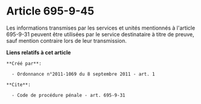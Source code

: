 # Article 695-9-45

Les informations transmises par les services et unités mentionnés à l'article 695-9-31 peuvent être utilisées par le service
destinataire à titre de preuve, sauf mention contraire lors de leur transmission.

**Liens relatifs à cet article**

	**Créé par**:

	  - Ordonnance n°2011-1069 du 8 septembre 2011 - art. 1

	**Cite**:

	  - Code de procédure pénale - art. 695-9-31
